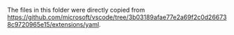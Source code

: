 The files in this folder were directly copied from https://github.com/microsoft/vscode/tree/3b03189afae77e2a69f2c0d266738c9720965e15/extensions/yaml.
